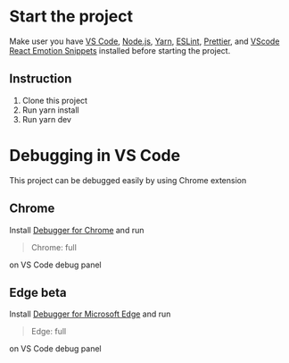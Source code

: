 # Start the project

Make user you have [VS Code](https://code.visualstudio.com/), [Node.js](https://nodejs.org/en/), [Yarn](https://yarnpkg.com/lang/en/), [ESLint](https://marketplace.visualstudio.com/items?itemName=dbaeumer.vscode-eslint), [Prettier](https://marketplace.visualstudio.com/items?itemName=esbenp.prettier-vscode), and [VScode React Emotion Snippets](https://marketplace.visualstudio.com/items?itemName=muhajirframe.vscode-react-emotion) installed before starting the project.

## Instruction

1. Clone this project
2. Run yarn install
3. Run yarn dev

# Debugging in VS Code

This project can be debugged easily by using Chrome extension

## Chrome

Install [Debugger for Chrome](https://marketplace.visualstudio.com/items?itemName=msjsdiag.debugger-for-chrome) and run

> Chrome: full

on VS Code debug panel

## Edge beta

Install [Debugger for Microsoft Edge](https://marketplace.visualstudio.com/items?itemName=msjsdiag.debugger-for-edge) and run

> Edge: full

on VS Code debug panel
